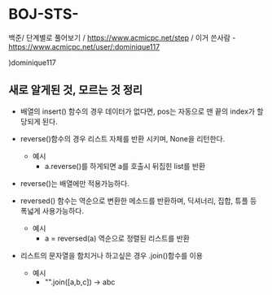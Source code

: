 # BOJ-STS-
백준/ 단계별로 풀어보기 / https://www.acmicpc.net/step / 이거 쓴사람 - https://www.acmicpc.net/user/:dominique117 

)dominique117

## 새로 알게된 것, 모르는 것 정리

- 배열의 insert() 함수의 경우 데이터가 없다면, pos는 자동으로 맨 끝의 index가 할당되게 된다.

- reverse()함수의 경우 리스트 자체를 반환 시키며, None을 리턴한다.
  - 예시
    - a.reverse()를 하게되면 a를 호출시 뒤집힌 list를 반환
    
- reverse()는 배열에만 적용가능하다.

- reversed() 함수는 역순으로 변환한 메소드를 반환하며, 딕셔너리, 집합, 튜플 등 폭넓게 사용가능하다.
  - 예시
    - a = reversed(a) 역순으로 정렬된 리스트를 반환
    
- 리스트의 문자열을 함치거나 하고싶은 경우 .join()함수를 이용
  - 예시
    - "".join([a,b,c]) -> abc

